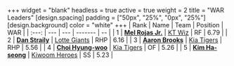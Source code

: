 +++
widget = "blank"
headless = true
active = true
weight = 2
title = "WAR Leaders"
[design.spacing]
padding = ["50px", "25%", "0px", "25%"]
[design.background]
color = "white"
+++
| Rank | Name | Team | Position | WAR |
| :---: | --- | --- | ------- | -- |
| 1 | [**Mel Rojas Jr.**](/players/11380) | [KT Wiz](/teams/KTWiz) | RF | 6.79 |
| 2 | [**Dan Straily**](/players/13648) | [Lotte Giants](/teams/LotteGiants) | RHP | 6.16 |
| 3 | [**Aaron Brooks**](/players/13760) | [Kia Tigers](/teams/KiaTigers) | RHP | 5.56 |
| 4 | [**Choi Hyung-woo**](/players/1349) | [Kia Tigers](/teams/KiaTigers) | OF | 5.26 |
| 5 | [**Kim Ha-seong**](/players/5353) | [Kiwoom Heroes](/teams/KiwoomHeroes) | SS | 5.23 |
